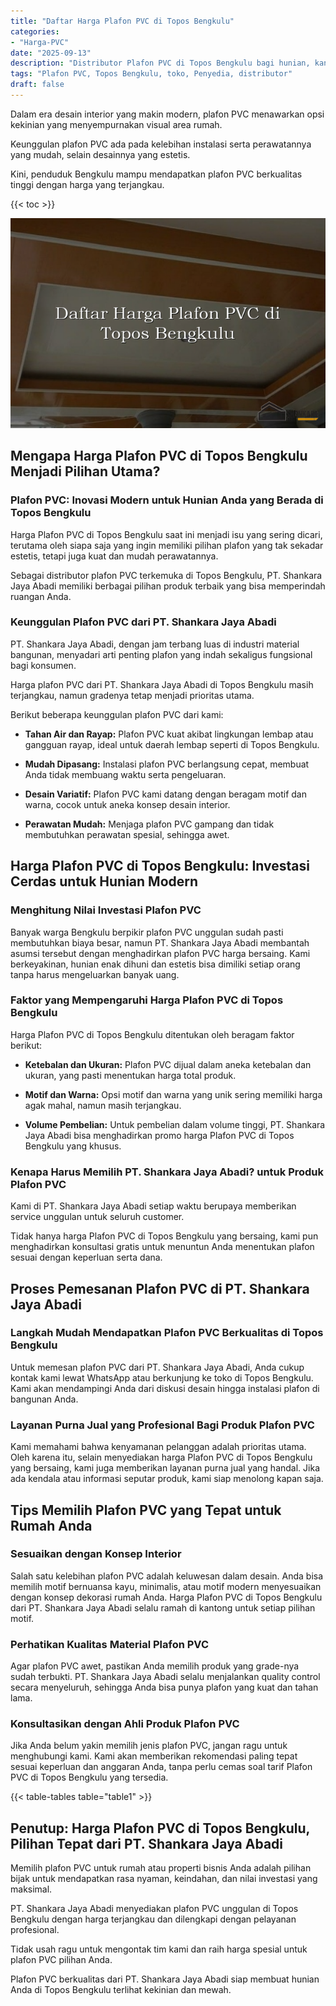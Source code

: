 ```yaml
---
title: "Daftar Harga Plafon PVC di Topos Bengkulu"
categories: 
- "Harga-PVC"
date: "2025-09-13"
description: "Distributor Plafon PVC di Topos Bengkulu bagi hunian, kantor, serta ritel. Panel berkualitas, variasi motif, warna modern, beserta jasa instalasi dikerjakan oleh tim ahli serta kepastian resmi!|Servis distribusi Plafon PVC di Topos Bengkulu untuk keperluan rumah, perkantoran, maupun toko, beserta produk terbaik dan pemasangan oleh tenaga ahli berpengalaman dan jaminan resmi.|Pilihan Plafon PVC di Topos Bengkulu yang terpercaya untuk rumah, perkantoran, dan ritel, dengan material berkualitas dan instalasi ditangani oleh tenaga ahli berpengalaman dan kepastian resmi.|Penjualan Plafon PVC di Topos Bengkulu bagi tempat tinggal, office, dan ritel, dengan panel berkualitas dan penempatan oleh teknisi berpengalaman, dilengkapi dengan kepastian resmi.}"
tags: "Plafon PVC, Topos Bengkulu, toko, Penyedia, distributor"
draft: false
---
```


Dalam era desain interior yang makin modern, plafon PVC menawarkan opsi kekinian yang menyempurnakan visual area rumah.

Keunggulan plafon PVC ada pada kelebihan instalasi serta perawatannya yang mudah, selain desainnya yang estetis.

Kini, penduduk Bengkulu mampu mendapatkan plafon PVC berkualitas tinggi dengan harga yang terjangkau.

{{< toc >}}

![Daftar Harga Plafon PVC di Topos Bengkulu](/images/Harga-PVC/Daftar-Harga-Plafon-PVC-di-Topos-Bengkulu.png)


## Mengapa Harga Plafon PVC di Topos Bengkulu Menjadi Pilihan Utama?

### Plafon PVC: Inovasi Modern untuk Hunian Anda yang Berada di Topos Bengkulu

Harga Plafon PVC di Topos Bengkulu saat ini menjadi isu yang sering dicari, terutama oleh siapa saja yang ingin memiliki pilihan plafon yang tak sekadar estetis, tetapi juga kuat dan mudah perawatannya.

Sebagai distributor plafon PVC terkemuka di Topos Bengkulu, PT. Shankara Jaya Abadi memiliki berbagai pilihan produk terbaik yang bisa memperindah ruangan Anda.

### Keunggulan Plafon PVC dari PT. Shankara Jaya Abadi

PT. Shankara Jaya Abadi, dengan jam terbang luas di industri material bangunan, menyadari arti penting plafon yang indah sekaligus fungsional bagi konsumen.

Harga plafon PVC dari PT. Shankara Jaya Abadi di Topos Bengkulu masih terjangkau, namun gradenya tetap menjadi prioritas utama.

Berikut beberapa keunggulan plafon PVC dari kami:

- **Tahan Air dan Rayap:** Plafon PVC kuat akibat lingkungan lembap atau gangguan rayap, ideal untuk daerah lembap seperti di Topos Bengkulu.

- **Mudah Dipasang:** Instalasi plafon PVC berlangsung cepat, membuat Anda tidak membuang waktu serta pengeluaran.

- **Desain Variatif:** Plafon PVC kami datang dengan beragam motif dan warna, cocok untuk aneka konsep desain interior.

- **Perawatan Mudah:** Menjaga plafon PVC gampang dan tidak membutuhkan perawatan spesial, sehingga awet.

## Harga Plafon PVC di Topos Bengkulu: Investasi Cerdas untuk Hunian Modern

### Menghitung Nilai Investasi Plafon PVC

Banyak warga Bengkulu berpikir plafon PVC unggulan sudah pasti membutuhkan biaya besar, namun PT. Shankara Jaya Abadi membantah asumsi tersebut dengan menghadirkan plafon PVC harga bersaing. Kami berkeyakinan, hunian enak dihuni dan estetis bisa dimiliki setiap orang tanpa harus mengeluarkan banyak uang.

### Faktor yang Mempengaruhi Harga Plafon PVC di Topos Bengkulu

Harga Plafon PVC di Topos Bengkulu ditentukan oleh beragam faktor berikut:

- **Ketebalan dan Ukuran:** Plafon PVC dijual dalam aneka ketebalan dan ukuran, yang pasti menentukan harga total produk.

- **Motif dan Warna:** Opsi motif dan warna yang unik sering memiliki harga agak mahal, namun masih terjangkau.

- **Volume Pembelian:** Untuk pembelian dalam volume tinggi, PT. Shankara Jaya Abadi bisa menghadirkan promo harga Plafon PVC di Topos Bengkulu yang khusus.

### Kenapa Harus Memilih PT. Shankara Jaya Abadi? untuk Produk Plafon PVC

Kami di PT. Shankara Jaya Abadi setiap waktu berupaya memberikan service unggulan untuk seluruh customer.

Tidak hanya harga Plafon PVC di Topos Bengkulu yang bersaing, kami pun menghadirkan konsultasi gratis untuk menuntun Anda menentukan plafon sesuai dengan keperluan serta dana.

## Proses Pemesanan Plafon PVC di PT. Shankara Jaya Abadi

### Langkah Mudah Mendapatkan Plafon PVC Berkualitas di Topos Bengkulu

Untuk memesan plafon PVC dari PT. Shankara Jaya Abadi, Anda cukup kontak kami lewat WhatsApp atau berkunjung ke toko di Topos Bengkulu. Kami akan mendampingi Anda dari diskusi desain hingga instalasi plafon di bangunan Anda.

### Layanan Purna Jual yang Profesional Bagi Produk Plafon PVC

Kami memahami bahwa kenyamanan pelanggan adalah prioritas utama. Oleh karena itu, selain menyediakan harga Plafon PVC di Topos Bengkulu yang bersaing, kami juga memberikan layanan purna jual yang handal. Jika ada kendala atau informasi seputar produk, kami siap menolong kapan saja.

## Tips Memilih Plafon PVC yang Tepat untuk Rumah Anda

### Sesuaikan dengan Konsep Interior

Salah satu kelebihan plafon PVC adalah keluwesan dalam desain. Anda bisa memilih motif bernuansa kayu, minimalis, atau motif modern menyesuaikan dengan konsep dekorasi rumah Anda. Harga Plafon PVC di Topos Bengkulu dari PT. Shankara Jaya Abadi selalu ramah di kantong untuk setiap pilihan motif.

### Perhatikan Kualitas Material Plafon PVC

Agar plafon PVC awet, pastikan Anda memilih produk yang grade-nya sudah terbukti. PT. Shankara Jaya Abadi selalu menjalankan quality control secara menyeluruh, sehingga Anda bisa punya plafon yang kuat dan tahan lama.

### Konsultasikan dengan Ahli Produk Plafon PVC

Jika Anda belum yakin memilih jenis plafon PVC, jangan ragu untuk menghubungi kami. Kami akan memberikan rekomendasi paling tepat sesuai keperluan dan anggaran Anda, tanpa perlu cemas soal tarif Plafon PVC di Topos Bengkulu yang tersedia.

{{< table-tables table="table1" >}}

## Penutup: Harga Plafon PVC di Topos Bengkulu, Pilihan Tepat dari PT. Shankara Jaya Abadi

Memilih plafon PVC untuk rumah atau properti bisnis Anda adalah pilihan bijak untuk mendapatkan rasa nyaman, keindahan, dan nilai investasi yang maksimal.

PT. Shankara Jaya Abadi menyediakan plafon PVC unggulan di Topos Bengkulu dengan harga terjangkau dan dilengkapi dengan pelayanan profesional.

Tidak usah ragu untuk mengontak tim kami dan raih harga spesial untuk plafon PVC pilihan Anda.

Plafon PVC berkualitas dari PT. Shankara Jaya Abadi siap membuat hunian Anda di Topos Bengkulu terlihat kekinian dan mewah.